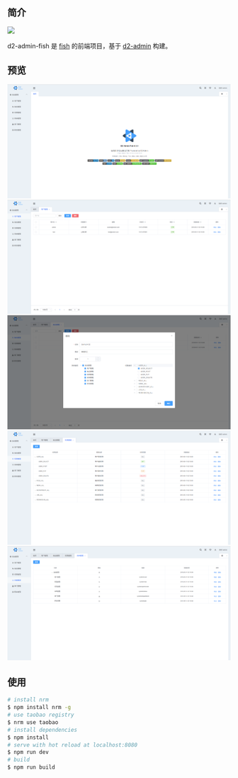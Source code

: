 ## 简介
<a href="https://github.com/d2-projects/d2-admin" target="_blank"><img src="https://raw.githubusercontent.com/FairyEver/d2-admin/master/doc/image/d2-admin@2x.png" width="150"></a>

d2-admin-fish 是 [fish](https://github.com/nekolr/fish) 的前端项目，基于 [d2-admin](https://github.com/d2-projects/d2-admin) 构建。

## 预览
![home](https://github.com/nekolr/d2-admin-fish/blob/master/media/home.png)
![user](https://github.com/nekolr/d2-admin-fish/blob/master/media/user.png)
![role](https://github.com/nekolr/d2-admin-fish/blob/master/media/role.png)
![permission](https://github.com/nekolr/d2-admin-fish/blob/master/media/permission.png)
![menu](https://github.com/nekolr/d2-admin-fish/blob/master/media/menu.png)

## 使用
```bash
# install nrm
$ npm install nrm -g
# use taobao registry
$ nrm use taobao
# install dependencies
$ npm install
# serve with hot reload at localhost:8080
$ npm run dev
# build
$ npm run build
```